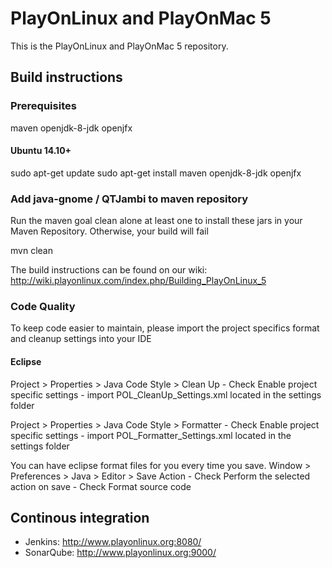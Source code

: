 # PlayOnLinux and PlayOnMac 5
This is the PlayOnLinux and PlayOnMac 5 repository. 

## Build instructions
### Prerequisites
maven
openjdk-8-jdk
openjfx

#### Ubuntu 14.10+
sudo apt-get update
sudo apt-get install maven openjdk-8-jdk openjfx

### Add java-gnome / QTJambi to maven repository
Run the maven goal clean alone at least one to install these jars in your Maven Repository. Otherwise, your build will fail

mvn clean 


The build instructions can be found on our wiki: http://wiki.playonlinux.com/index.php/Building_PlayOnLinux_5

### Code Quality
To keep code easier to maintain, please import the project specifics format and cleanup settings into your IDE

#### Eclipse
Project > Properties > Java Code Style > Clean Up
	- Check Enable project specific settings
	- import POL_CleanUp_Settings.xml located in the settings folder

Project > Properties > Java Code Style > Formatter
	- Check Enable project specific settings
	- import POL_Formatter_Settings.xml located in the settings folder
	
You can have eclipse format files for you every time you save.
Window > Preferences > Java > Editor > Save Action
	- Check Perform the selected action on save
	- Check Format source code
	
## Continous integration
* Jenkins: http://www.playonlinux.org:8080/
* SonarQube: http://www.playonlinux.org:9000/